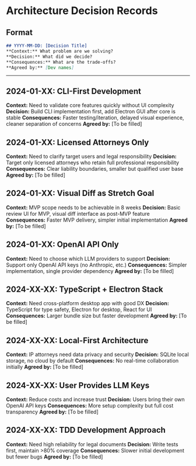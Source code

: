 # Architecture Decision Records

## Format

```markdown
## YYYY-MM-DD: [Decision Title]
**Context:** What problem are we solving?
**Decision:** What did we decide?
**Consequences:** What are the trade-offs?
**Agreed by:** [Dev names]
```

---

## 2024-01-XX: CLI-First Development
**Context:** Need to validate core features quickly without UI complexity
**Decision:** Build CLI implementation first, add Electron GUI after core is stable
**Consequences:** Faster testing/iteration, delayed visual experience, cleaner separation of concerns
**Agreed by:** [To be filled]

## 2024-01-XX: Licensed Attorneys Only
**Context:** Need to clarify target users and legal responsibility
**Decision:** Target only licensed attorneys who retain full professional responsibility
**Consequences:** Clear liability boundaries, smaller but qualified user base
**Agreed by:** [To be filled]

## 2024-01-XX: Visual Diff as Stretch Goal
**Context:** MVP scope needs to be achievable in 8 weeks
**Decision:** Basic review UI for MVP, visual diff interface as post-MVP feature
**Consequences:** Faster MVP delivery, simpler initial implementation
**Agreed by:** [To be filled]

## 2024-01-XX: OpenAI API Only
**Context:** Need to choose which LLM providers to support
**Decision:** Support only OpenAI API keys (no Anthropic, etc.)
**Consequences:** Simpler implementation, single provider dependency
**Agreed by:** [To be filled]

## 2024-XX-XX: TypeScript + Electron Stack
**Context:** Need cross-platform desktop app with good DX
**Decision:** TypeScript for type safety, Electron for desktop, React for UI
**Consequences:** Larger bundle size but faster development
**Agreed by:** [To be filled]

## 2024-XX-XX: Local-First Architecture  
**Context:** IP attorneys need data privacy and security
**Decision:** SQLite local storage, no cloud by default
**Consequences:** No real-time collaboration initially
**Agreed by:** [To be filled]

## 2024-XX-XX: User Provides LLM Keys
**Context:** Reduce costs and increase trust
**Decision:** Users bring their own OpenAI API keys
**Consequences:** More setup complexity but full cost transparency
**Agreed by:** [To be filled]

## 2024-XX-XX: TDD Development Approach
**Context:** Need high reliability for legal documents
**Decision:** Write tests first, maintain >80% coverage
**Consequences:** Slower initial development but fewer bugs
**Agreed by:** [To be filled] 